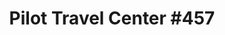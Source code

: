 ---
title: "Pilot Travel Center #457"
url: /beaverdam/pilot-travel-center-457/
shop: convenience
---
